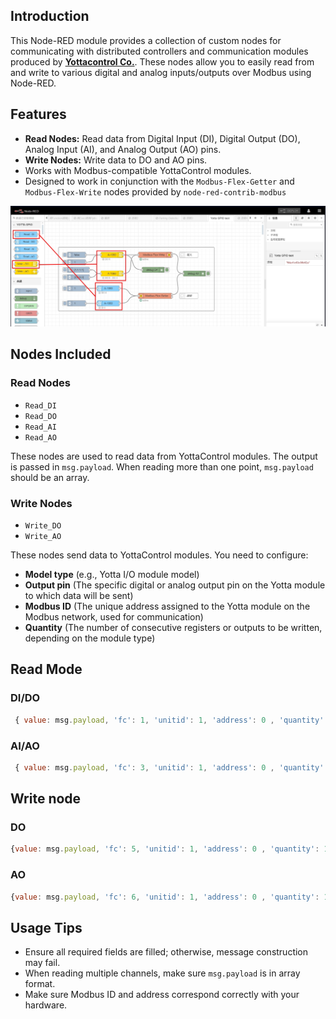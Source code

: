 
Introduction
------------

This Node-RED module provides a collection of custom nodes for communicating with distributed controllers and communication modules produced by [**Yottacontrol Co.**](https://www.yottacontrol.com.tw/h/index?key=x9ic2). These nodes allow you to easily read from and write to various digital and analog inputs/outputs over Modbus using Node-RED.



## Features

- **Read Nodes:** Read data from Digital Input (DI), Digital Output (DO), Analog Input (AI), and Analog Output (AO) pins.
- **Write Nodes:** Write data to DO and AO pins.
- Works with Modbus-compatible YottaControl modules.
- Designed to work in conjunction with the `Modbus-Flex-Getter` and `Modbus-Flex-Write` nodes provided by `node-red-contrib-modbus`

![YottaControl Node-RED Banner](/snapshot.png)


## Nodes Included

### Read Nodes

- `Read_DI`
- `Read_DO`
- `Read_AI`
- `Read_AO`

These nodes are used to read data from YottaControl modules. The output is passed in `msg.payload`. When reading more than one point, `msg.payload` should be an array.

### Write Nodes

- `Write_DO`
- `Write_AO`

These nodes send data to YottaControl modules. You need to configure:
- **Model type** (e.g., Yotta I/O module model)
- **Output pin**  (The specific digital or analog output pin on the Yotta module to which data will be sent)
- **Modbus ID**  (The unique address assigned to the Yotta module on the Modbus network, used for communication)
- **Quantity**   (The number of consecutive registers or outputs to be written, depending on the module type)

## Read Mode

### DI/DO

```javascript
 { value: msg.payload, 'fc': 1, 'unitid': 1, 'address': 0 , 'quantity': 1 } 
```
### AI/AO
```javascript
 { value: msg.payload, 'fc': 3, 'unitid': 1, 'address': 0 , 'quantity': 1 } 
```

## Write node

### DO
```javascript
{value: msg.payload, 'fc': 5, 'unitid': 1, 'address': 0 , 'quantity': 1}
```

### AO
```javascript
{value: msg.payload, 'fc': 6, 'unitid': 1, 'address': 0 , 'quantity': 1}
```

## Usage Tips

- Ensure all required fields are filled; otherwise, message construction may fail.
- When reading multiple channels, make sure `msg.payload` is in array format.
- Make sure Modbus ID and address correspond correctly with your hardware.

